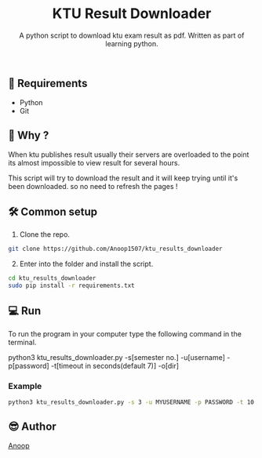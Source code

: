 <h1 align="center">KTU Result Downloader</h1>
<div align="center">
  <p>A python script to download ktu exam result as pdf.
Written as part of learning python.</p>
</div>
<br/>

## 🚧 Requirements

* Python
* Git

## 🤔 Why ?

When ktu publishes result usually their servers are overloaded to the point its almost impossible to view result for several hours. 

This script will try to download the result and it will keep trying until it's been downloaded. so no need to refresh the pages !

## 🛠 Common setup

1. Clone the repo.

```bash
git clone https://github.com/Anoop1507/ktu_results_downloader
```

2. Enter into the folder and install the script.

```bash
cd ktu_results_downloader
sudo pip install -r requirements.txt
```

## 💻 Run

To run the program in your computer type the following command in the terminal.

python3 ktu_results_downloader.py -s[semester no.] -u[username] -p[password] -t[timeout in seconds(default 7)] -o[dir]

### Example

```bash
python3 ktu_results_downloader.py -s 3 -u MYUSERNAME -p PASSWORD -t 10 
```

## 😎 Author

[Anoop](https://github.com/Anoop1507)
